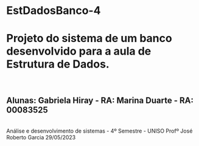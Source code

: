 # EstDadosBanco-4

<h1>Projeto do sistema de um banco desenvolvido para a aula de Estrutura de Dados.</h1>
<br>
<h2> Alunas:
Gabriela Hiray - RA:
Marina Duarte - RA: 00083525 </h2>
<br>
Análise e desenvolvimento de sistemas - 4º Semestre - UNISO
Profº José Roberto Garcia
29/05/2023

